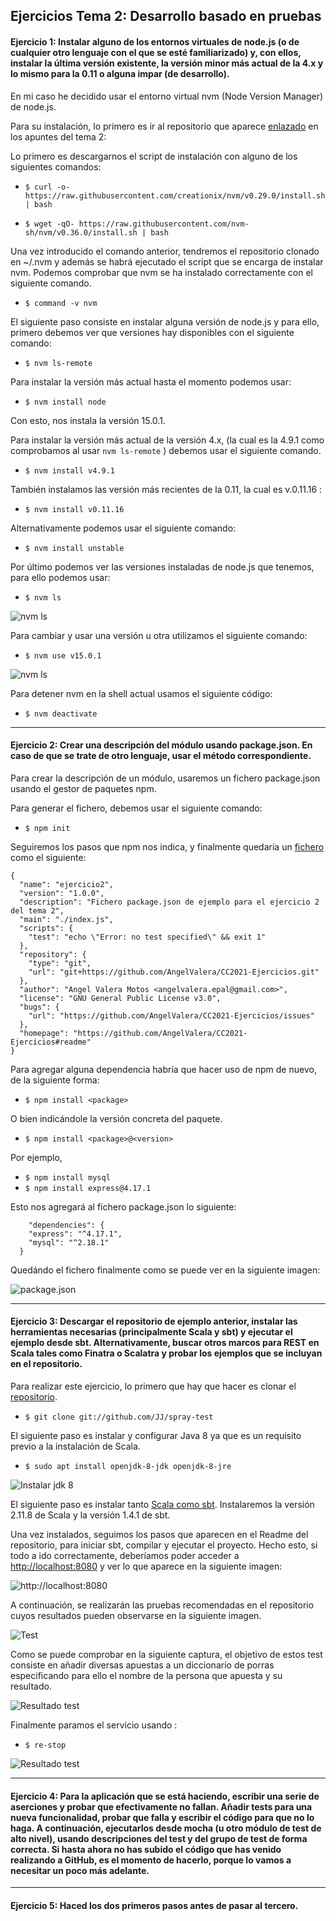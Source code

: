 ## Ejercicios Tema 2: Desarrollo basado en pruebas

#### Ejercicio 1: Instalar alguno de los entornos virtuales de node.js (o de cualquier otro lenguaje con el que se esté familiarizado) y, con ellos, instalar la última versión existente, la versión minor más actual de la 4.x y lo mismo para la 0.11 o alguna impar (de desarrollo).

En mi caso he decidido usar el entorno virtual nvm (Node Version Manager) de node.js. 

Para su instalación, lo primero es ir al repositorio que aparece [enlazado](https://github.com/nvm-sh/nvm) en los apuntes del tema 2:

Lo primero es descargarnos el script de instalación con alguno de los siguientes comandos:

* `$ curl -o- https://raw.githubusercontent.com/creationix/nvm/v0.29.0/install.sh | bash`

* `$ wget -qO- https://raw.githubusercontent.com/nvm-sh/nvm/v0.36.0/install.sh | bash `

Una vez introducido el comando anterior, tendremos el repositorio clonado en ~/.nvm y además se habrá ejecutado el script que se encarga de instalar nvm. Podemos comprobar que nvm se ha instalado correctamente con el siguiente comando.

* `$ command -v nvm` 

El siguiente paso consiste en instalar alguna versión de node.js y para ello, primero debemos ver que versiones hay disponibles con el siguiente comando: 

* `$ nvm ls-remote`

Para instalar la versión más actual hasta el momento podemos usar: 

* `$ nvm install node`

Con esto, nos instala la versión 15.0.1.

Para instalar la versión más actual de la versión 4.x, (la cual es la 4.9.1 como comprobamos al usar `nvm ls-remote` ) debemos usar el siguiente comando.

* `$ nvm install v4.9.1`

También instalamos las versión más recientes de la 0.11, la cual es v.0.11.16 : 

* `$ nvm install v0.11.16`

Alternativamente podemos usar el siguiente comando:

* `$ nvm install unstable` 


Por último podemos ver las versiones instaladas de node.js que tenemos, para ello podemos usar:

* `$ nvm ls`

![nvm ls](img/Tema2/Ej1_1.png)

Para cambiar y usar una versión u otra utilizamos el siguiente comando:

* `$ nvm use v15.0.1` 

![nvm ls](img/Tema2/Ej1_2.png)

Para detener nvm en la shell actual usamos el siguiente código:

* `$ nvm deactivate`

---

#### Ejercicio 2: Crear una descripción del módulo usando package.json. En caso de que se trate de otro lenguaje, usar el método correspondiente.

Para crear la descripción de un módulo, usaremos un fichero package.json usando el gestor de paquetes npm.

Para generar el fichero, debemos usar el siguiente comando:

* `$ npm init`

Seguiremos los pasos que npm nos indica, y finalmente quedaría un [fichero](src/Tema2/Ej2/package.json) como el siguiente:

```
{
  "name": "ejercicio2",
  "version": "1.0.0",
  "description": "Fichero package.json de ejemplo para el ejercicio 2 del tema 2",
  "main": "./index.js",
  "scripts": {
    "test": "echo \"Error: no test specified\" && exit 1"
  },
  "repository": {
    "type": "git",
    "url": "git+https://github.com/AngelValera/CC2021-Ejercicios.git"
  },
  "author": "Angel Valera Motos <angelvalera.epal@gmail.com>",
  "license": "GNU General Public License v3.0",
  "bugs": {
    "url": "https://github.com/AngelValera/CC2021-Ejercicios/issues"
  },
  "homepage": "https://github.com/AngelValera/CC2021-Ejercicios#readme"
}

```
Para agregar alguna dependencia habría que hacer uso de npm de nuevo, de la siguiente forma:

* `$ npm install <package>`

O bien indicándole la versión concreta del paquete.

* `$ npm install <package>@<version> `

Por ejemplo,

* `$ npm install mysql`
* `$ npm install express@4.17.1`

Esto nos agregará al fichero package.json lo siguiente:

```
    "dependencies": {
    "express": "^4.17.1",
    "mysql": "^2.18.1"
  } 
```
Quedándo el fichero finalmente como se puede ver en la siguiente imagen:

![package.json](img/Tema2/Ej2_2.png)

---

#### Ejercicio 3: Descargar el repositorio de ejemplo anterior, instalar las herramientas necesarias (principalmente Scala y sbt) y ejecutar el ejemplo desde sbt. Alternativamente, buscar otros marcos para REST en Scala tales como Finatra o Scalatra y probar los ejemplos que se incluyan en el repositorio.

Para realizar este ejercicio, lo primero que hay que hacer es clonar el [repositorio](https://github.com/JJ/spray-test).

* `$ git clone git://github.com/JJ/spray-test`

El siguiente paso es instalar y configurar Java 8 ya que es un requisito previo a la instalación de Scala.

* `$ sudo apt install openjdk-8-jdk openjdk-8-jre`

![Instalar jdk 8](img/Tema2/Ej3_1.png)

El siguiente paso es instalar tanto [Scala como sbt](http://www.codebind.com/linux-tutorials/install-scala-sbt-java-ubuntu-18-04-lts-linux/). Instalaremos la versión 2.11.8 de Scala y la versión 1.4.1 de sbt.

Una vez instalados, seguimos los pasos que aparecen en el Readme del repositorio, para iniciar sbt, compilar y ejecutar el proyecto. Hecho esto, si todo a ido correctamente, deberíamos poder acceder a  [http://localhost:8080](http://localhost:8080) y ver lo que aparece en la siguiente imagen:

![http://localhost:8080](img/Tema2/Ej3_2.png)

A continuación,  se realizarán las pruebas recomendadas en el repositorio cuyos resultados pueden observarse en la siguiente imagen.

![Test](img/Tema2/Ej3_3.png)


Como se puede comprobar en la siguiente captura, el objetivo de estos test consiste en añadir diversas apuestas a un diccionario de porras especificando para ello el nombre de la persona que apuesta y su resultado. 

![Resultado test](img/Tema2/Ej3_4.png)

Finalmente paramos el servicio usando :

* `$ re-stop`

![Resultado test](img/Tema2/Ej3_5.png)


---

#### Ejercicio 4: Para la aplicación que se está haciendo, escribir una serie de aserciones y probar que efectivamente no fallan. Añadir tests para una nueva funcionalidad, probar que falla y escribir el código para que no lo haga. A continuación, ejecutarlos desde mocha (u otro módulo de test de alto nivel), usando descripciones del test y del grupo de test de forma correcta. Si hasta ahora no has subido el código que has venido realizando a GitHub, es el momento de hacerlo, porque lo vamos a necesitar un poco más adelante.

---

#### Ejercicio 5: Haced los dos primeros pasos antes de pasar al tercero.
